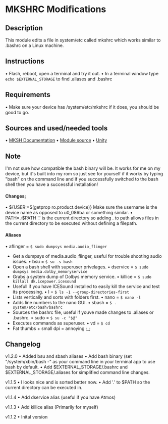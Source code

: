 # MKSHRC Modifications

## Description
This module edits a file in system/etc called mkshrc which works similar to 
.bashrc on a Linux machine.

## Instructions
• Flash, reboot, open a terminal and try it out.
• In a terminal window type `echo $EXTERNAL_STORAGE` to find .aliases and .bashrc

## Requirements
• Make sure your device has /system/etc/mkshrc if it does, you should be good 
to go.

## Sources and used/needed tools
 • [MKSH Documentation](https://www.mirbsd.org/mksh.htm)
 • [Module source](https://github.com/skittles9823/mkshrc)
 • [Unity](https://github.com/Zackptg5/Unity)

## Note
I'm not sure how compatible the bash binary will be. It works for me on my 
device, but it's built into my rom so just see for yourself if it works by 
typing "bash" on the command line and if you successfully switched to the 
bash shell then you have a successful installation!

#### Changes;
 • ${USER:=$(getprop ro.product.device)}
Make sure the username is the device name as opposed to u0_086ba or something similar.
 • PATH=.:$PATH
'.' is the current directory so adding . to path allows files in the current directory 
to be executed without defining a filepath.

#### Aliases
• aflinger = `$ sudo dumpsys media.audio_flinger`
- Get a dumpsys of media.audio_flinger, useful for trouble shooting audio issues.
• bsu      = `$ su -s bash`
- Open a bash shell with superuser privelages.
• dservice = `$ sudo dumpsys media.dolby_memoryservice`
- Grabs a system dump of Dolbys memory service.
• killice  = `$ sudo killall dk.icepower.icesound`
- Usefull if you have ICESound installed to easily kill the service and test its processing.
• l        = `$ ls -1 --group-directories-first`
- Lists vertically and sorts with folders first.
• nano     = `$ nano -l`
- Adds line numbers to the nano GUI.
• sbash    = `$ . system/etc/bash/bashrc`
- Sources the bashrc file, useful if youve made changes to .aliases or .bashrc.
• sudo     = `$ su -c "$@"`
- Executes commands as superuser.
• vd       = `$ cd`
- Fat thumbs + small dpi = annoying ;_;

## Changelog
v1.2.0
 • Added bsu and sbash aliases
 • Add bash binary (set "/system/xbin/bash -" as your command line in your terminal app to use bash by default.
 • Add $EXTERNAL_STORAGE/.bashrc and $EXTERNAL_STORAGE/.aliases for simplified command line changes.

v1.1.5
 • l looks nice and is sorted better now.
 • Add '.' to $PATH so the current directory can be executed in.

v1.1.4
 • Add dservice alias (useful if you have Atmos)

v1.1.3
 • Add killice alias (Primarily for myself)

v1.1.2
 • Inital version